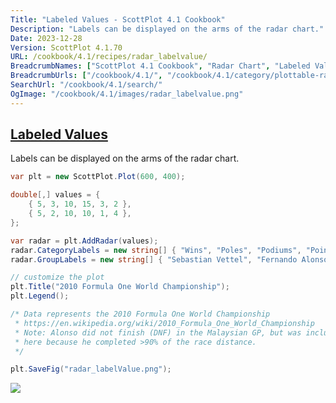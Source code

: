 ```yaml
---
Title: "Labeled Values - ScottPlot 4.1 Cookbook"
Description: "Labels can be displayed on the arms of the radar chart."
Date: 2023-12-28
Version: ScottPlot 4.1.70
URL: /cookbook/4.1/recipes/radar_labelvalue/
BreadcrumbNames: ["ScottPlot 4.1 Cookbook", "Radar Chart", "Labeled Values"]
BreadcrumbUrls: ["/cookbook/4.1/", "/cookbook/4.1/category/plottable-radar", "/cookbook/4.1/recipes/radar_labelvalue/"]
SearchUrl: "/cookbook/4.1/search/"
OgImage: "/cookbook/4.1/images/radar_labelvalue.png"
---
```


<h2><a id='labeled-values' href='/cookbook/4.1/recipes/radar_labelvalue/'>Labeled Values</a></h2>

Labels can be displayed on the arms of the radar chart.

```cs
var plt = new ScottPlot.Plot(600, 400);

double[,] values = {
    { 5, 3, 10, 15, 3, 2 },
    { 5, 2, 10, 10, 1, 4 },
};

var radar = plt.AddRadar(values);
radar.CategoryLabels = new string[] { "Wins", "Poles", "Podiums", "Points Finishes", "DNFs", "Fastest Laps" };
radar.GroupLabels = new string[] { "Sebastian Vettel", "Fernando Alonso" };

// customize the plot
plt.Title("2010 Formula One World Championship");
plt.Legend();

/* Data represents the 2010 Formula One World Championship
 * https://en.wikipedia.org/wiki/2010_Formula_One_World_Championship
 * Note: Alonso did not finish (DNF) in the Malaysian GP, but was included 
 * here because he completed >90% of the race distance.
 */

plt.SaveFig("radar_labelValue.png");
```

<img src='../../images/radar_labelvalue.png' class='d-block mx-auto my-5' />


